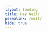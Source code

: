 ```yaml
---
layout: landing
title: Hey Neil!
permalink: /neil/
hide: true
---
```


<script type="text/javascript" src="https://secure.jotform.us/jsform/52635301289152"></script>